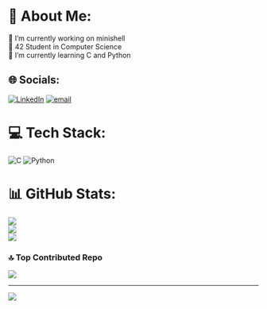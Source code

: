 # 💫 About Me:
🔭 I’m currently working on minishell<br>🏫 42 Student in Computer Science<br>🌱 I’m currently learning C and Python


## 🌐 Socials:
[![LinkedIn](https://img.shields.io/badge/LinkedIn-%230077B5.svg?logo=linkedin&logoColor=white)](https://linkedin.com/in/noafanizzi) [![email](https://img.shields.io/badge/Email-D14836?logo=gmail&logoColor=white)](mailto:noafanizzistdy@gmail.com) 

# 💻 Tech Stack:
![C](https://img.shields.io/badge/c-%2300599C.svg?style=for-the-badge&logo=c&logoColor=white) ![Python](https://img.shields.io/badge/python-3670A0?style=for-the-badge&logo=python&logoColor=ffdd54)
# 📊 GitHub Stats:
![](https://github-readme-stats.vercel.app/api?username=NoaFanizzi&theme=dark&hide_border=false&include_all_commits=true&count_private=false)<br/>
![](https://nirzak-streak-stats.vercel.app/?user=NoaFanizzi&theme=dark&hide_border=false)<br/>
![](https://github-readme-stats.vercel.app/api/top-langs/?username=NoaFanizzi&theme=dark&hide_border=false&include_all_commits=true&count_private=false&layout=compact)

### 🔝 Top Contributed Repo
![](https://github-contributor-stats.vercel.app/api?username=NoaFanizzi&limit=5&theme=dark&combine_all_yearly_contributions=true)

---
[![](https://visitcount.itsvg.in/api?id=NoaFanizzi&icon=0&color=0)](https://visitcount.itsvg.in)

<!-- Proudly created with GPRM ( https://gprm.itsvg.in ) -->
